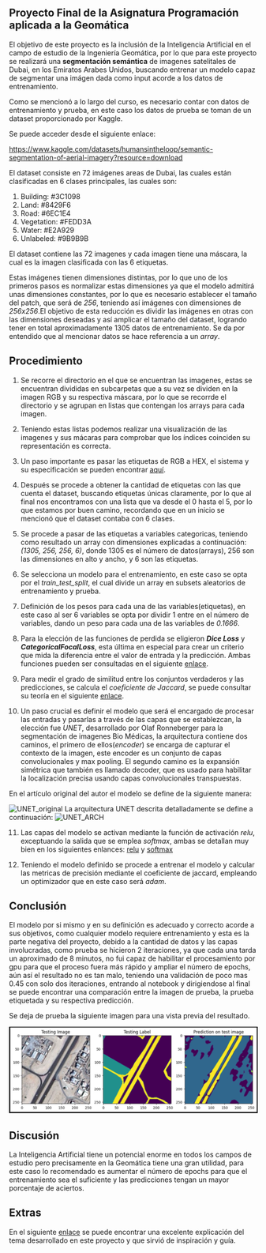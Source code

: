 ## Proyecto Final de la Asignatura Programación aplicada a la Geomática

El objetivo de este proyecto es la inclusión de la Inteligencia Artificial en el
campo de estudio de la Ingeniería Geomática, por lo que para este proyecto se realizará una **segmentación semántica** de imagenes satelitales de Dubai, en los Emiratos Arabes Unidos, buscando entrenar un modelo capaz de segmentar una imágen dada como input acorde a los datos de entrenamiento.

Como se mencionó a lo largo del curso, es necesario contar con datos de entrenamiento y prueba, en este caso los datos de prueba se toman de un dataset proporcionado por Kaggle.

Se puede acceder desde el siguiente enlace:

<https://www.kaggle.com/datasets/humansintheloop/semantic-segmentation-of-aerial-imagery?resource=download>

El dataset consiste en 72 imágenes areas de Dubai, las cuales están clasificadas en 6 clases principales, las cuales son:

1. Building: #3C1098
2. Land: #8429F6
3. Road: #6EC1E4
4. Vegetation: #FEDD3A
5. Water: #E2A929
6. Unlabeled: #9B9B9B

El dataset contiene las 72 imagenes y cada imagen tiene una máscara, la cual es la imagen clasificada con las 6 etiquetas.

Estas imágenes tienen dimensiones distintas, por lo que uno de los primeros pasos es normalizar estas dimensiones ya que el modelo admitirá unas dimensiones constantes, por lo que es necesario establecer el tamaño del patch, que será de *256*, teniendo así imágenes con dimensiones de *256x256*.El objetivo de esta reducción es dividir las imágenes en otras con las dimensiones deseadas y así amplicar el tamaño del dataset, logrando tener en total aproximadamente 1305 datos de entrenamiento. Se da por entendido que al mencionar datos se hace referencia a un *array*.

## Procedimiento

1. Se recorre el directorio en el que se encuentran las imagenes, estas se encuentran divididas en subcarpetas que a su vez se dividen en la imagen RGB y su respectiva máscara, por lo que se recorrde el directorio y se agrupan en listas que contengan los arrays para cada imagen.

2. Teniendo estas listas podemos realizar una visualización de las imagenes y sus mácaras para comprobar que los índices coinciden su representación es correcta.

3. Un paso importante es pasar las etiquetas de RGB a HEX, el sistema y su especificación se pueden encontrar [aquí](https://es.wikipedia.org/wiki/Sistema_hexadecimal).

4. Después se procede a obtener la cantidad de etiquetas con las que cuenta el dataset, buscando etiquetas únicas claramente, por lo que al final nos encontramos con una lista que va desde el 0 hasta el 5, por lo que estamos por buen camino, recordando que en un inicio se mencionó que el dataset contaba con 6 clases.

5. Se procede a pasar de las etiquetas a variables categoricas, teniendo como resultado un array con dimensiones explicadas a continuación:
*(1305, 256, 256, 6)*, donde 1305 es el número de datos(arrays), 256 son las dimensiones en alto y ancho, y 6 son las etiquetas.

6. Se selecciona un modelo para el entrenamiento, en este caso se opta por el *train_test_split*, el cual divide un array en subsets aleatorios de entrenamiento y prueba.

7. Definición de los pesos para cada una de las variables(etiquetas), en este caso al ser 6 variables se opta por dividir 1 entre en el número de variables, dando un peso para cada una de las variables de *0.1666*.

8. Para la elección de las funciones de perdida se eligieron ***Dice Loss*** y ***CategoricalFocalLoss***, esta última en especial para crear un criterio que mida la diferencia entre el valor de entrada y la predicción. Ambas funciones pueden ser consultadas en el siguiente [enlace](https://segmentation-models.readthedocs.io/en/latest/api.html?highlight=dice#segmentation_models.losses.CategoricalCELoss).

9. Para medir el grado de similitud entre los conjuntos verdaderos y las predicciones, se calcula el *coeficiente de Jaccard*, se puede consultar su teoría en el siguiente [enlace](https://es.wikipedia.org/wiki/%C3%8Dndice_de_Jaccard).

10. Un paso crucial es definir el modelo que será el encargado de procesar las entradas y pasarlas a través de las capas que se establezcan, la elección fue *UNET*, desarrollado por Olaf Ronneberger para la segmentación de imagenes Bio Médicas, la arquitectura contiene dos caminos, el primero de ellos(*encoder*) se encarga de capturar el contexto de la imagen, este encoder es un conjunto de capas convolucionales y max pooling. El segundo camino es la expansión simétrica que también es llamado decoder, que es usado para habilitar la localización precisa usando capas convolucionales transpuestas.

En el artículo original del autor el modelo se define de la siguiente manera:

![UNET_original](https://miro.medium.com/max/1400/1*OkUrpDD6I0FpugA_bbYBJQ.webp)
La arquitectura UNET descrita detalladamente se define a continuación:
![UNET_ARCH](https://miro.medium.com/max/1400/1*yzbjioOqZDYbO6yHMVpXVQ.webp)

11. Las capas del modelo se activan mediante la función de activación *relu*, exceptuando la salida que se emplea *softmax*, ambas se detallan muy bien en los siguientes enlances:
[relu](https://machinelearningmastery.com/rectified-linear-activation-function-for-deep-learning-neural-networks/) y [softmax](https://deepai.org/machine-learning-glossary-and-terms/softmax-layer)

12. Teniendo el modelo definido se procede a entrenar el modelo y calcular las metricas de precisión mediante el coeficiente de jaccard, empleando un optimizador que en este caso será *adam*.

## Conclusión

El modelo por si mismo y en su definición es adecuado y correcto acorde a sus objetivos, como cualquier modelo requiere entrenamiento y esta es la parte negativa del proyecto, debido a la cantidad de datos y las capas involucradas, como prueba se hicieron 2 iteraciones, ya que cada una tarda un aproximado de 8 minutos, no fui capaz de habilitar el procesamiento por gpu para que el proceso fuera más rápido y ampliar el número de epochs, aún así el resultado no es tan malo, teniendo una validación de poco mas 0.45 con solo dos iteraciones, entrando al notebook y dirigiendose al final se puede encontrar una comparación entre la imagen de prueba, la prueba etiquetada y su respectiva predicción.

Se deja de prueba la siguiente imagen para una vista previa del resultado.

![prediccion](https://github.com/VivaldoGP/ProyectoFinalML/blob/main/comparacion.png)

## Discusión

La Inteligencia Artificial tiene un potencial enorme en todos los campos de estudio pero precisamente en la Geomática tiene una gran utilidad, para este caso lo recomendado es aumentar el número de epochs para que el entrenamiento sea el suficiente y las predicciones tengan un mayor porcentaje de aciertos.

## Extras

En el siguiente [enlace](https://towardsdatascience.com/understanding-semantic-segmentation-with-unet-6be4f42d4b47) se puede encontrar una excelente explicación del tema desarrollado en este proyecto y que sirvió de inspiración y guía.


